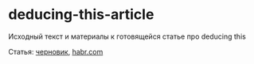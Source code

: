 # deducing-this-article

Исходный текст и материалы к готовящейся статье про deducing this

Статья: [черновик](sources/article.md), [habr.com](https://habr.com/ru/post/722668/)
